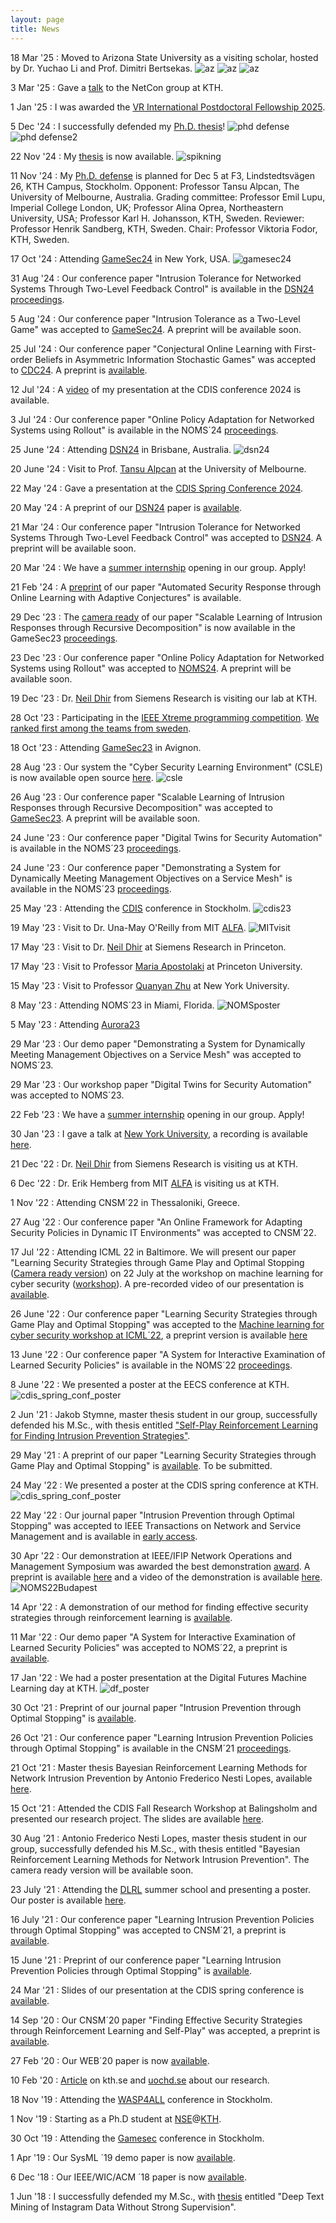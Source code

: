 ```yaml
---
layout: page
title: News
---
```


18 Mar '25
:   Moved to Arizona State University as a visiting scholar, hosted by Dr. Yuchao Li and Prof. Dimitri Bertsekas.
![az](/assets/az.jpg "ASU visit")
![az](/assets/az1.jpg "ASU visit")
![az](/assets/az2.jpg "ASU visit")

3 Mar '25
:   Gave a [talk](/assets/slides/netcon_3_mar_25_kim_hammar.pdf) to the NetCon group at KTH.

1 Jan '25
:   I was awarded the [VR International Postdoctoral Fellowship 2025](https://www.vr.se/soka-finansiering/beslut/2024-06-20-internationell-postdok-inom-naturvetenskap-och-teknikvetenskap-hostens-utlysning.html).

5 Dec '24
:   I successfully defended my [Ph.D. thesis](https://kth.diva-portal.org/smash/record.jsf?pid=diva2%3A1912164&dswid=8563)!
    ![phd defense](/assets/phd_defense.jpg "Thesis defense 2024")
    ![phd defense2](/assets/phd_photo.jpg "Thesis defense 2024")

22 Nov '24
:   My [thesis](https://kth.diva-portal.org/smash/record.jsf?pid=diva2%3A1912164&dswid=8563) is now available.
    ![spikning](/assets/spikning.jpg "Thesis nailing 2024")

11 Nov '24
:   My [Ph.D. defense](https://www.kth.se/en/om/upptack/kalender/disputationer/optimal-security-response-to-network-intrusions-in-it-systems-1.1369163?date=2024-12-05&orgdate=2024-12-05&length=1&orglength=1) is planned for Dec 5 at F3, Lindstedtsvägen 26, KTH Campus, Stockholm. Opponent: Professor Tansu Alpcan, The University of Melbourne, Australia. Grading committee: Professor Emil Lupu, Imperial College London, UK; Professor Alina Oprea, Northeastern University, USA; Professor Karl H. Johansson, KTH, Sweden. Reviewer: Professor Henrik Sandberg, KTH, Sweden. Chair: Professor Viktoria Fodor, KTH, Sweden.

17 Oct '24
:   Attending [GameSec24](https://www.gamesec-conf.org/) in New York, USA.
    ![gamesec24](/assets/gamesec24.jpg "Gamesec 2024")

31 Aug '24
:   Our conference paper "Intrusion Tolerance for Networked Systems Through Two-Level Feedback Control" is available in the [DSN24 proceedings](https://ieeexplore.ieee.org/document/10647020).

5 Aug '24
:   Our conference paper "Intrusion Tolerance as a Two-Level Game" was accepted to [GameSec24](https://www.gamesec-conf.org/). A preprint will be available soon.

25 Jul '24
:   Our conference paper "Conjectural Online Learning with First-order Beliefs in Asymmetric Information Stochastic Games" was accepted to [CDC24](https://cdc2024.ieeecss.org/). A preprint is [available](https://arxiv.org/pdf/2402.18781.pdf).

12 Jul '24
:   A [video](https://play.kth.se/media/Automated%20Intrusion%20Response%20%E2%80%93%20Kim%20Hammar%2C%20KTH/0_nz67k1v4) of my presentation at the CDIS conference 2024 is available.

3 Jul '24
:   Our conference paper "Online Policy Adaptation for Networked Systems using Rollout" is available in the NOMS´24 [proceedings](https://ieeexplore.ieee.org/document/10575707).

25 June '24
:   Attending [DSN24](https://dsn2024uq.github.io/index.html) in Brisbane, Australia.
   ![dsn24](/assets/dsn24.jpg "DSN conference 2024")

20 June '24
:   Visit to Prof. [Tansu Alpcan](https://www.tansu.alpcan.org/) at the University of Melbourne.

22 May '24
:   Gave a presentation at the [CDIS Spring Conference 2024](https://www.kth.se/en/cdis/event/konferens/cdis-spring-conference-2024-1.1334029).

20 May '24
:   A preprint of our [DSN24](https://dsn2024uq.github.io/index.html) paper is [available](https://arxiv.org/abs/2404.01741).

21 Mar '24
:   Our conference paper "Intrusion Tolerance for Networked Systems Through Two-Level Feedback Control" was accepted to [DSN24](https://dsn2024uq.github.io/index.html). A preprint will be available soon.

20 Mar '24
:   We have a [summer internship](https://www.kth.se/lediga-jobb/711882?l=en) opening in our group. Apply!

21 Feb '24
:   A [preprint](https://arxiv.org/abs/2402.12499) of our paper "Automated Security Response through Online Learning with Adaptive Conjectures" is available.

29 Dec '23
:   The [camera ready](https://link.springer.com/chapter/10.1007/978-3-031-50670-3_9) of our paper "Scalable Learning of Intrusion Responses through Recursive Decomposition" is now available in the GameSec23 [proceedings](https://link.springer.com/chapter/10.1007/978-3-031-50670-3_9).

23 Dec '23
:   Our conference paper "Online Policy Adaptation for Networked Systems using Rollout" was accepted to [NOMS24](https://noms2024.ieee-noms.org/). A preprint will be available soon.

19 Dec '23
:   Dr. [Neil Dhir](https://neildhir.github.io/) from Siemens Research is visiting our lab at KTH.

28 Oct '23
:   Participating in the [IEEE Xtreme programming competition](https://ieeextreme.org/). [We ranked first among the teams from sweden](/assets/awards/ieee_xtreme_certificate_23.pdf).

18 Oct '23
:   Attending [GameSec23](https://www.gamesec-conf.org/registration.php) in Avignon.

28 Aug '23
:   Our system the "Cyber Security Learning Environment" (CSLE) is now available open source [here](https://github.com/Limmen).
![csle](/assets/csle_logo_cropped.png "CSLE")

26 Aug '23
:   Our conference paper "Scalable Learning of Intrusion Responses through Recursive Decomposition" was accepted to [GameSec23](https://www.gamesec-conf.org/registration.php). A preprint will be available soon.

24 June '23
:   Our conference paper "Digital Twins for Security Automation" is available in the NOMS´23 [proceedings](https://ieeexplore.ieee.org/document/10154288).

24 June '23
:   Our conference paper "Demonstrating a System for Dynamically Meeting Management Objectives on a Service Mesh" is available in the NOMS´23 [proceedings](https://ieeexplore.ieee.org/document/10154365).

25 May '23
:   Attending the [CDIS](https://www.kth.se/cdis/about-cdis-1.946971) conference in Stockholm.
   ![cdis23](/assets/cdis23.jpg "CDIS conference 2023")

19 May '23
:   Visit to Dr. Una-May O'Reilly from MIT [ALFA](https://alfagroup.csail.mit.edu/anyscale-learning-all).
  ![MITvisit](/assets/MIT23_visit.jpg "Visit to MIT 2023")

17 May '23
:   Visit to Dr. [Neil Dhir](https://neildhir.github.io/) at Siemens Research in Princeton.

17 May '23
:   Visit to Professor [Maria Apostolaki](https://ece.princeton.edu/people/maria-apostolaki) at Princeton University.

15 May '23
:   Visit to Professor [Quanyan Zhu](https://engineering.nyu.edu/faculty/quanyan-zhu) at New York University.

8 May '23
:   Attending NOMS´23 in Miami, Florida.
   ![NOMSposter](/assets/noms23.jpg "Poster NOMS 2023")

5 May '23
:   Attending [Aurora23](https://www.forsvarsmakten.se/en/activities/exercises/aurora-23/)

29 Mar '23
:   Our demo paper "Demonstrating a System for Dynamically Meeting Management Objectives on a Service Mesh" was accepted to NOMS´23.

29 Mar '23
:   Our workshop paper "Digital Twins for Security Automation" was accepted to NOMS´23.

22 Feb '23
:   We have a [summer internship](https://kth.varbi.com/se/what:job/jobID:597497/where:4/) opening in our group. Apply!

30 Jan '23
:   I gave a talk at [New York University](https://engineering.nyu.edu/research-innovation/centers/nyu-center-cybersecurity-ccs), a recording is available [here](https://www.youtube.com/watch?v=Qzp_wiNW91o).

21 Dec '22
:   Dr. [Neil Dhir](https://neildhir.github.io/) from Siemens Research is visiting us at KTH.

6 Dec '22
:   Dr. Erik Hemberg from MIT [ALFA](https://alfagroup.csail.mit.edu/anyscale-learning-all) is visiting us at KTH.

1 Nov '22
:   Attending CNSM´22 in Thessaloniki, Greece.

27 Aug '22
:   Our conference paper "An Online Framework for Adapting Security Policies in Dynamic IT Environments" was accepted to CNSM´22.

17 Jul '22
:   Attending ICML 22 in Baltimore. We will present our paper "Learning Security Strategies through Game Play and Optimal Stopping ([Camera ready version](/assets/papers/icml_ml4cyber_Hammar_Stadler_final_24_june_2022.pdf)) on 22 July at the workshop on machine learning for cyber security ([workshop](https://sites.google.com/view/icml-ml4cyber/home)). A pre-recorded video of our presentation is [available](https://www.youtube.com/watch?v=Qz6huGXjhec).

26 June '22
:   Our conference paper "Learning Security Strategies through Game Play and Optimal Stopping" was accepted to the [Machine learning for cyber security workshop at ICML´22](https://sites.google.com/view/icml-ml4cyber/accepted-papers), a preprint version is available [here](/assets/papers/icml_ml4cyber_Hammar_Stadler_final_24_june_2022.pdf)

13 June '22
:   Our conference paper "A System for Interactive Examination of Learned Security Policies" is available in the NOMS´22 [proceedings](https://ieeexplore.ieee.org/document/9789707).

8 June '22
:   We presented a poster at the EECS conference at KTH.
   ![cdis_spring_conf_poster](/assets/eecs_day_kth_8_june_22.jpg "Poster June 2022")

2 Jun '21
:   Jakob Stymne, master thesis student in our group, successfully defended his M.Sc., with thesis entitled ["Self-Play Reinforcement Learning for Finding Intrusion Prevention Strategies"](/assets/papers/Master_Thesis_Jakob_Stymne_Final_2_June.pdf).

29 May '21
:   A preprint of our paper "Learning Security Strategies through Game Play and Optimal Stopping" is [available](https://arxiv.org/abs/2205.14694). To be submitted.

24 May '22
:   We presented a poster at the CDIS spring conference at KTH.
   ![cdis_spring_conf_poster](/assets/poster_cdis_spring_conference_may_24_2022.jpg "Poster May 2022")

22 May '22
:   Our journal paper "Intrusion Prevention through Optimal Stopping" was accepted to IEEE Transactions on Network and Service Management and is available in [early access](https://ieeexplore.ieee.org/document/9779345).

30 Apr '22
:   Our demonstration at IEEE/IFIP Network Operations and Management Symposium was awarded the best demonstration [award](/assets/awards/NOMS_2022_Best_Demo_Award.pdf). A preprint is available [here](https://arxiv.org/abs/2204.01126) and a video of the demonstration is available [here](https://www.youtube.com/watch?v=18P7MjPKNDg).
![NOMS22Budapest](/assets/noms22.jpeg "NOMS 2022")

14 Apr '22
:   A demonstration of our method for finding effective security strategies through reinforcement learning is [available](https://www.youtube.com/watch?v=18P7MjPKNDg).

11 Mar '22
:   Our demo paper "A System for Interactive Examination of Learned Security Policies" was accepted to NOMS´22, a preprint is [available](/assets/papers/NOMS22_Demo_Policy_Examination_System_Hammar_Stadler_28_Jan_2022.pdf).

17 Jan '22
:   We had a poster presentation at the Digital Futures Machine Learning day at KTH.
![df_poster](/assets/poster-df-jan-22.jpg "Poster January 2022")

30 Oct '21
:   Preprint of our journal paper "Intrusion Prevention through Optimal Stopping" is [available](https://arxiv.org/abs/2111.00289).

26 Oct '21
:   Our conference paper "Learning Intrusion Prevention Policies through Optimal Stopping" is available in the CNSM´21 [proceedings](http://dl.ifip.org/db/conf/cnsm/cnsm2021/index.html).

21 Oct '21
:   Master thesis Bayesian Reinforcement Learning Methods for Network Intrusion Prevention by Antonio Frederico Nesti Lopes, available [here](/assets/papers/Antonio_Nesti_Lopes_2021_Master_Thesis.pdf).

15 Oct '21
:   Attended the CDIS Fall Research Workshop at Balingsholm and presented our research project. The slides are available [here](/assets/slides/riksdagens_forsvarsutskott_S_CDIS_Hammar_20_oct_2021.pdf).

30 Aug '21
:   Antonio Frederico Nesti Lopes, master thesis student in our group, successfully defended his M.Sc., with thesis entitled "Bayesian Reinforcement Learning Methods for Network Intrusion Prevention". The camera ready version will be available soon.

23 July '21
:   Attending the [DLRL](https://dlrl.ca/) summer school and presenting a poster. Our poster is available [here](https://limmen.dev/assets/papers/poster_dlrl_21_optimal_stopping_KimHammar_jul_21.pdf).

16 July '21
:   Our conference paper "Learning Intrusion Prevention Policies through Optimal Stopping" was accepted to CNSM´21, a preprint is [available](https://arxiv.org/pdf/2106.07160.pdf).

15 June '21
:   Preprint of our conference paper "Learning Intrusion Prevention Policies through Optimal Stopping" is [available](https://arxiv.org/pdf/2106.07160.pdf).

24 Mar '21
:   Slides of our presentation at the CDIS spring conference is [available](https://limmen.dev/assets/slides/Kim_Hammar_Rolf_Stadler_CDIS_Spring_Conference_March_24_Self_learning_Systems_for_Defense.pdf).

14 Sep '20
:   Our CNSM´20 paper "Finding Effective Security Strategies through Reinforcement Learning and Self-Play" was accepted, a preprint is [available](https://arxiv.org/abs/2009.08120).

27 Feb '20
:   Our WEB´20 paper is now [available](https://content.iospress.com/articles/web-intelligence/web200428).

10 Feb '20
:   [Article](https://www.kth.se/aktuellt/nyheter/han-ar-med-och-bygger-sveriges-cyberforsvar-1.956832) on kth.se and [uochd.se](https://www.uochd.se/article/view/699759/cyberrymden_det_senaste_slagfaltet_inom_krigforing) about our research.

18 Nov '19
:   Attending the [WASP4ALL](https://wasp-sweden.org/wasp4all-future-computing-platforms-for-x/) conference in Stockholm.

1 Nov '19
:   Starting as a Ph.D student at [NSE](https://www.kth.se/nse/about-us)@[KTH](https://www.kth.se/).

30 Oct '19
:   Attending the [Gamesec](https://www.gamesec-conf.org/) conference in Stockholm.

1 Apr '19
:   Our SysML ´19 demo paper is now [available](https://www.sysml.cc/doc/2019/demo_7.pdf).

6 Dec '18
:   Our IEEE/WIC/ACM ´18 paper is now [available](https://ieeexplore.ieee.org/document/8609589).

1 Jun '18
:   I successfully defended my M.Sc., with [thesis](http://kth.diva-portal.org/smash/record.jsf?aq2=%5B%5B%5D%5D&c=15&af=%5B%5D&searchType=LIST_LATEST&sortOrder2=title_sort_asc&query=&language=sv&pid=diva2%3A1222945&aq=%5B%5B%5D%5D&sf=all&aqe=%5B%5D&sortOrder=author_sort_asc&onlyFullText=false&noOfRows=50&dswid=1766) entitled "Deep Text Mining of Instagram Data Without Strong Supervision".
